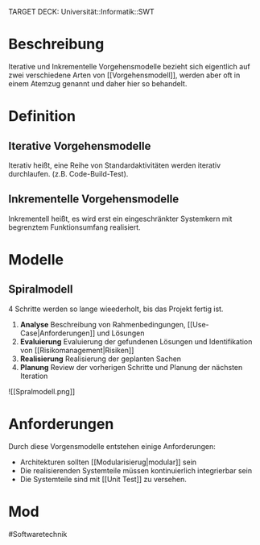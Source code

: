 TARGET DECK: Universität::Informatik::SWT

# Beschreibung
Iterative und Inkrementelle Vorgehensmodelle bezieht sich eigentlich auf zwei verschiedene Arten von [[Vorgehensmodell]], werden aber oft in einem Atemzug genannt und daher hier so behandelt.

# Definition
## Iterative Vorgehensmodelle
Iterativ heißt, eine Reihe von Standardaktivitäten werden iterativ durchlaufen. (z.B. Code-Build-Test).

## Inkrementelle Vorgehensmodelle
Inkrementell heißt, es wird erst ein eingeschränkter Systemkern mit begrenztem Funktionsumfang realisiert.

# Modelle
## Spiralmodell
4 Schritte werden so lange wieederholt, bis das Projekt fertig ist.

1. **Analyse**
Beschreibung von Rahmenbedingungen, [[Use-Case|Anforderungen]] und Lösungen
2. **Evaluierung**
Evaluierung der gefundenen Lösungen und Identifikation von [[Risikomanagement|Risiken]]
3. **Realisierung**
Realisierung der geplanten Sachen
4. **Planung**
Review der vorherigen Schritte und Planung der nächsten Iteration

![[Spralmodell.png]]

# Anforderungen
Durch diese Vorgensmodelle entstehen einige Anforderungen:
- Architekturen sollten [[Modularisierug|modular]] sein
- Die realisierenden Systemteile müssen kontinuierlich integrierbar sein
- Die Systemteile sind mit [[Unit Test]] zu versehen.

# Mod

#Softwaretechnik 